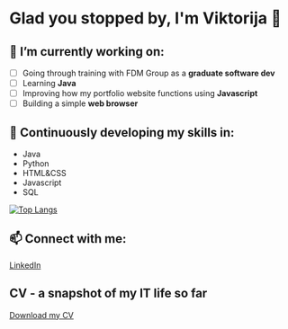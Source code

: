 # Glad you stopped by,  I'm Viktorija  :wave: 


##  🔭 I’m currently working on:
- [ ] Going through training with FDM Group as a **graduate software dev**
- [ ] Learning **Java** 
- [ ] Improving how my portfolio website functions using **Javascript**
- [ ] Building a simple **web browser**

## 🌱 Continuously developing my skills in:

- Java
- Python 
- HTML&CSS
- Javascript
- SQL

[![Top Langs](https://github-readme-stats.vercel.app/api/top-langs/?username=viktorijabb&layout=compact)](https://github.com/anuraghazra/github-readme-stats)

## 📫 Connect with me: 

[LinkedIn](https://www.linkedin.com/in/viktorijablumberga/)

## CV - a snapshot of my IT life so far 

[Download my CV](https://github.com/viktorijabb/viktorijabb/files/10716828/CV_Laura.Viktorija.Blumberga_SE.pdf)

